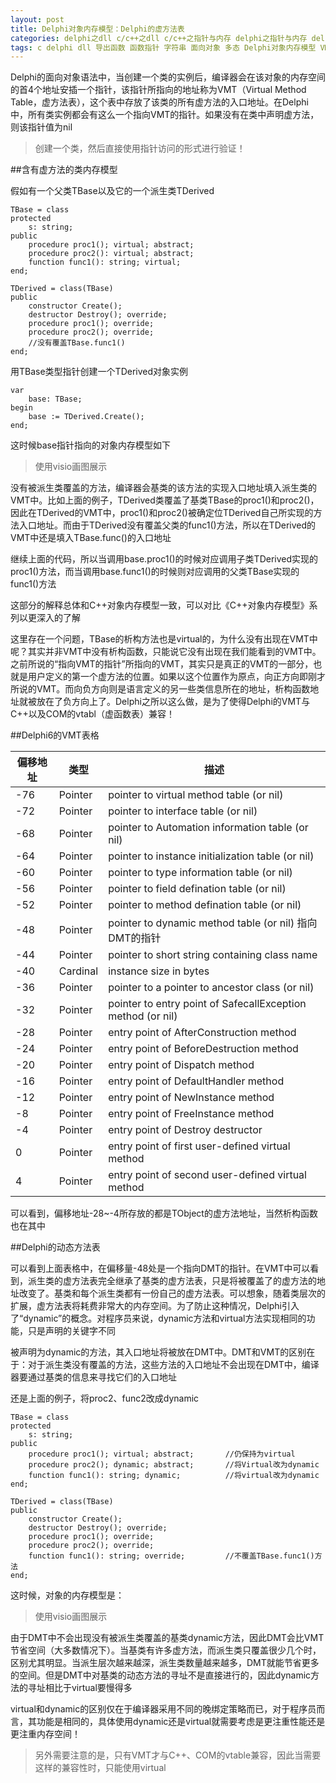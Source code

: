 ```yaml
---
layout: post
title: Delphi对象内存模型：Delphi的虚方法表
categories: delphi之dll c/c++之dll c/c++之指针与内存 delphi之指针与内存 delphi之面向对象 c/c++之面向对象 软件质量之内存管理 深入学习之内存管理
tags: c delphi dll 导出函数 函数指针 字符串 面向对象 多态 Delphi对象内存模型 VMT DMT
---
```


Delphi的面向对象语法中，当创建一个类的实例后，编译器会在该对象的内存空间的首4个地址安插一个指针，该指针所指向的地址称为VMT（Virtual Method Table，虚方法表），这个表中存放了该类的所有虚方法的入口地址。在Delphi中，所有类实例都会有这么一个指向VMT的指针。如果没有在类中声明虚方法，则该指针值为nil

>创建一个类，然后直接使用指针访问的形式进行验证！

##含有虚方法的类内存模型

假如有一个父类TBase以及它的一个派生类TDerived

```
TBase = class
protected
	s: string;
public
	procedure proc1(); virtual; abstract;
	procedure proc2(): virtual; abstract;
	function func1(): string; virtual;
end;

TDerived = class(TBase)
public
	constructor Create();
	destructor Destroy(); override;
	procedure proc1(); override;
	procedure proc2(); override;
	//没有覆盖TBase.func1()
end;
```

用TBase类型指针创建一个TDerived对象实例

```
var
	base: TBase;
begin
	base := TDerived.Create();
end;
```

这时候base指针指向的对象内存模型如下

>使用visio画图展示

没有被派生类覆盖的方法，编译器会基类的该方法的实现入口地址填入派生类的VMT中。比如上面的例子，TDerived类覆盖了基类TBase的proc1()和proc2()，因此在TDerived的VMT中，proc1()和proc2()被确定位TDerived自己所实现的方法入口地址。而由于TDerived没有覆盖父类的func1()方法，所以在TDerived的VMT中还是填入TBase.func()的入口地址

继续上面的代码，所以当调用base.proc1()的时候对应调用子类TDerived实现的proc1()方法，而当调用base.func1()的时候则对应调用的父类TBase实现的func1()方法

这部分的解释总体和C++对象内存模型一致，可以对比《C++对象内存模型》系列以更深入的了解

这里存在一个问题，TBase的析构方法也是virtual的，为什么没有出现在VMT中呢？其实并非VMT中没有析构函数，只能说它没有出现在我们能看到的VMT中。之前所说的“指向VMT的指针”所指向的VMT，其实只是真正的VMT的一部分，也就是用户定义的第一个虚方法的位置。如果以这个位置作为原点，向正方向即刚才所说的VMT。而向负方向则是语言定义的另一些类信息所在的地址，析构函数地址就被放在了负方向上了。Delphi之所以这么做，是为了使得Delphi的VMT与C++以及COM的vtabl（虚函数表）兼容！

##Delphi6的VMT表格

偏移地址  |  类型    |    描述
----------|----------|---------------------
 -76      | Pointer  | pointer to virtual method table (or nil)
 -72      | Pointer  | pointer to interface table (or nil)
 -68      | Pointer  | pointer to Automation information table (or nil)
 -64      | Pointer  | pointer to instance initialization table (or nil)
 -60      | Pointer  | pointer to type information table (or nil)
 -56      | Pointer  | pointer to field defination table (or nil)
 -52      | Pointer  | pointer to method defination table (or nil)
 -48      | Pointer  | pointer to dynamic method table (or nil) 指向DMT的指针
 -44      | Pointer  | pointer to short string containing class name
 -40      | Cardinal | instance size in bytes
 -36      | Pointer  | pointer to a pointer to ancestor class (or nil)
 -32      | Pointer  | pointer to entry point of SafecallException method (or nil)
 -28      | Pointer  | entry point of AfterConstruction method
 -24      | Pointer  | entry point of BeforeDestruction method
 -20      | Pointer  | entry point of Dispatch method
 -16      | Pointer  | entry point of DefaultHandler method
 -12      | Pointer  | entry point of NewInstance method
 -8       | Pointer  | entry point of FreeInstance method
 -4       | Pointer  | entry point of Destroy destructor
 0        | Pointer  | entry point of first user-defined virtual method
 4        | Pointer  | entry point of second user-defined virtual method


可以看到，偏移地址-28~-4所存放的都是TObject的虚方法地址，当然析构函数也在其中

##Delphi的动态方法表

可以看到上面表格中，在偏移量-48处是一个指向DMT的指针。在VMT中可以看到，派生类的虚方法表完全继承了基类的虚方法表，只是将被覆盖了的虚方法的地址改变了。基类和每个派生类都有一份自己的虚方法表。可以想象，随着类层次的扩展，虚方法表将耗费非常大的内存空间。为了防止这种情况，Delphi引入了“dynamic”的概念。对程序员来说，dynamic方法和virtual方法实现相同的功能，只是声明的关键字不同

被声明为dynamic的方法，其入口地址将被放在DMT中。DMT和VMT的区别在于：对于派生类没有覆盖的方法，这些方法的入口地址不会出现在DMT中，编译器要通过基类的信息来寻找它们的入口地址

还是上面的例子，将proc2、func2改成dynamic

```
TBase = class
protected
	s: string;
public
	procedure proc1(); virtual; abstract;		//仍保持为virtual
	procedure proc2(); dynamic; abstract;		//将Virtual改为dynamic
	function func1(): string; dynamic;			//将virtual改为dynamic
end;

TDerived = class(TBase)
public
	constructor Create();
	destructor Destroy(); override;
	procedure proc1(); override;
	procedure proc2(); override;
	function func1(): string; override;			//不覆盖TBase.func1()方法
end;
```

这时候，对象的内存模型是：

>使用visio画图展示

由于DMT中不会出现没有被派生类覆盖的基类dynamic方法，因此DMT会比VMT节省空间（大多数情况下）。当基类有许多虚方法，而派生类只覆盖很少几个时，区别尤其明显。当派生层次越来越深，派生类数量越来越多，DMT就能节省更多的空间。但是DMT中对基类的动态方法的寻址不是直接进行的，因此dynamic方法的寻址相比于virtual要慢得多

virtual和dynamic的区别仅在于编译器采用不同的晚绑定策略而已，对于程序员而言，其功能是相同的，具体使用dynamic还是virtual就需要考虑是更注重性能还是更注重内存空间！

>另外需要注意的是，只有VMT才与C++、COM的vtable兼容，因此当需要这样的兼容性时，只能使用virtual
